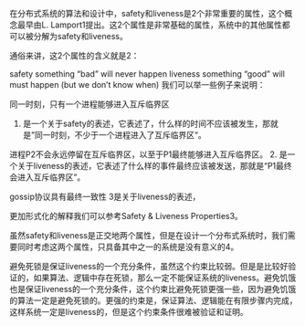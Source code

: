 在分布式系统的算法和设计中，safety和liveness是2个非常重要的属性，这个概念最早由L. Lamport1提出。这2个属性是非常基础的属性，系统中的其他属性都可以被分解为safety和liveness。

通俗来讲，这2个属性的含义就是2：

safety something “bad” will never happen
liveness something “good” will must happen (but we don’t know when)
我们可以举一些例子来说明：

同一时刻，只有一个进程能够进入互斥临界区
1. 是一个关于safety的表述，它表述了，什么样的时间不应该被发生，那就是”同一时刻，不少于一个进程进入了互斥临界区“。

进程P2不会永远停留在互斥临界区，以至于P1最终能够进入互斥临界区。
2. 是一个关于liveness的表述，它表述了什么样的事件最终应该被发送，那就是“P1最终会进入互斥临界区”。

gossip协议具有最终一致性
3是关于liveness的表述，

更加形式化的解释我们可以参考Safety & Liveness Properties3。

虽然safety和liveness是正交地两个属性，但是在设计一个分布式系统时，我们需要同时考虑这两个属性，只具备其中之一的系统是没有意义的4。

避免死锁是保证liveness的一个充分条件，虽然这个约束比较弱。但是是比较好验证的，如果算法、逻辑中存在死锁，那么一定不能保证系统的liveness。避免饥饿也是保证liveness的一个充分条件，这个约束比避免死锁更强一些，因为避免饥饿的算法一定是避免死锁的。更强的约束是，保证算法、逻辑能在有限步骤内完成，这样系统一定是liveness的，但是这个约束条件很难被验证和证明。

